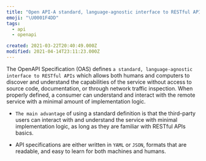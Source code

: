 ```yaml
---
title: "Open API-A standard, language-agnostic interface to RESTful APIs"
emoji: "\U0001F4DD"
tags:
  - api
  - openapi

created: 2021-03-22T20:40:49.000Z
modified: 2021-04-14T23:11:23.000Z
---
```


The OpenAPI Specification (OAS) defines `a standard, language-agnostic interface to RESTful APIs` which allows both humans and computers to discover and understand the capabilities of the service without access to source code, documentation, or through network traffic inspection. When properly defined, a consumer can understand and interact with the remote service with a minimal amount of implementation logic.

- `The main advantage` of using a standard definition is that the third-party users can interact with and understand the service with minimal implementation logic, as long as they are familiar with RESTful APIs basics.

- API specifications are either written in `YAML` or `JSON`, formats that are readable, and easy to learn for both machines and humans.
